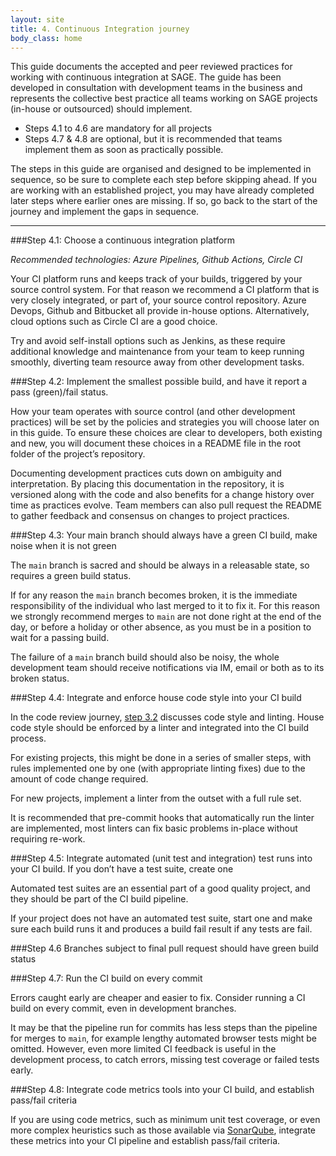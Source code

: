 ```yaml
---
layout: site
title: 4. Continuous Integration journey 
body_class: home
---
```


This guide documents the accepted and peer reviewed practices for working with continuous integration at SAGE. The guide has been developed in consultation with development teams in the business and represents the collective best practice all teams working on SAGE projects (in-house or outsourced) should implement.  

* Steps 4.1 to 4.6 are mandatory for all projects  
* Steps 4.7 & 4.8 are optional, but it is recommended that teams implement them as soon as practically possible.  

The steps in this guide are organised and designed to be implemented in sequence, so be sure to complete each step before skipping ahead. If you are working with an established project, you may have already completed later steps where earlier ones are missing. If so, go back to the start of the journey and implement the gaps in sequence. 

 
---
 

###Step 4.1: Choose a continuous integration platform 

*Recommended technologies: Azure Pipelines, Github Actions, Circle CI*

Your CI platform runs and keeps track of your builds, triggered by your source control system. For that reason we recommend a CI platform that is very closely integrated, or part of, your source control repository. Azure Devops, Github and Bitbucket all provide in-house options. Alternatively, cloud options such as Circle CI are a good choice.  

Try and avoid self-install options such as Jenkins, as these require additional knowledge and maintenance from your team to keep running smoothly, diverting team resource away from other development tasks. 

 

###Step 4.2: Implement the smallest possible build, and have it report a pass (green)/fail status.  

How your team operates with source control (and other development practices) will be set by the policies and strategies you will choose later on in this guide. To ensure these choices are clear to developers, both existing and new, you will document these choices in a README file in the root folder of the project’s repository. 

Documenting development practices cuts down on ambiguity and interpretation. By placing this documentation in the repository, it is versioned along with the code and also benefits for a change history over time as practices evolve. Team members can also pull request the README to gather feedback and consensus on changes to project practices. 

 

###Step 4.3: Your main branch should always have a green CI build, make noise when it is not green 

The `main` branch is sacred and should be always in a releasable state, so requires a green build status.

If for any reason the `main` branch becomes broken, it is the immediate responsibility of the individual who last merged to it to fix it. For this reason we strongly recommend merges to `main` are not done right at the end of the day, or before a holiday or other absence, as you must be in a position to wait for a passing build.

The failure of a `main` branch build should also be noisy, the whole development team should receive notifications via IM, email or both as to its broken status.
 


###Step 4.4: Integrate and enforce house code style into your CI build 

In the code review journey, [step 3.2](code-review.html) discusses code style and linting. House code style should be enforced by a linter and integrated into the CI build process.

For existing projects, this might be done in a series of smaller steps, with rules implemented one by one (with appropriate linting fixes) due to the amount of code change required.

For new projects, implement a linter from the outset with a full rule set.

It is recommended that pre-commit hooks that automatically run the linter are implemented, most linters can fix basic problems in-place without requiring re-work.

 
###Step 4.5: Integrate automated (unit test and integration) test runs into your CI build. If you don’t have a test suite, create one 

Automated test suites are an essential part of a good quality project, and they should be part of the CI build pipeline. 

If your project does not have an automated test suite, start one and make sure each build runs it and produces a build fail result if any tests are fail.


###Step 4.6 Branches subject to final pull request should have green build status
 

###Step 4.7: Run the CI build on every commit 

Errors caught early are cheaper and easier to fix. Consider running a CI build on every commit, even in development branches. 

It may be that the pipeline run for commits has less steps than the pipeline for merges to `main`, for example lengthy automated browser tests might be omitted. However, even more limited CI feedback is useful in the development process, to catch errors, missing test coverage or failed tests early.
 
 

###Step 4.8: Integrate code metrics tools into your CI build, and establish pass/fail criteria 

If you are using code metrics, such as minimum unit test coverage, or even more complex heuristics such as those available via [SonarQube](https://www.sonarqube.org/developer-edition), integrate these metrics into your CI pipeline and establish pass/fail criteria.

 